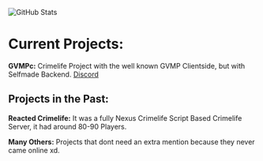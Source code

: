 ![GitHub Stats](https://github-readme-stats.vercel.app/api?username=rojashvh&&show_icons=true&title_color=ffffff&icon_color=7a1b17&text_color=7a1b17&bg_color=151515)

# Current Projects:
**GVMPc:** Crimelife Project with the well known GVMP Clientside, but with Selfmade Backend. [Discord](https://discord.gg/nryTzHNJGM)

## Projects in the Past:
**Reacted Crimelife:** It was a fully Nexus Crimelife Script Based Crimelife Server, it had around 80-90 Players.

**Many Others:** Projects that dont need an extra mention because they never came online xd.
